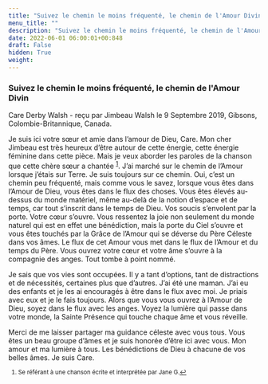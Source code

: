 ```yaml
---
title: "Suivez le chemin le moins fréquenté, le chemin de l'Amour Divin"
menu_title: ""
description: "Suivez le chemin le moins fréquenté, le chemin de l'Amour Divin"
date: 2022-06-01 06:00:01+00:848
draft: False
hidden: True
weight:
---
```

### Suivez le chemin le moins fréquenté, le chemin de l'Amour Divin

Care Derby Walsh - reçu par Jimbeau Walsh le 9 Septembre 2019, Gibsons, Colombie-Britannique, Canada.

Je suis ici votre sœur et amie dans l’amour de Dieu, Care. Mon cher Jimbeau est très heureux d’être autour de cette énergie, cette énergie féminine dans cette pièce. Mais je veux aborder les paroles de la chanson que cette chère sœur a chantée <sup id=”a1”>[1](#f1)</sup>. J’ai marché sur le chemin de l’Amour lorsque j’étais sur Terre. Je suis toujours sur ce chemin. Oui, c’est un chemin peu fréquenté, mais comme vous le savez, lorsque vous êtes dans l’Amour de Dieu, vous êtes dans le flux des choses. Vous êtes élevés au-dessus du monde matériel, même au-delà de la notion d’espace et de temps, car tout s’inscrit dans le temps de Dieu. Vos soucis s’envolent par la porte. Votre cœur s’ouvre. Vous ressentez la joie non seulement du monde naturel qui est en effet une bénédiction, mais la porte du Ciel s’ouvre et vous êtes touchés par la Grâce de l’Amour qui se déverse du Père Céleste dans vos âmes. Le flux de cet Amour vous met dans le flux de l’Amour et du temps du Père. Vous ouvrez votre cœur et votre âme s’ouvre à la compagnie des anges. Tout tombe à point nommé.

Je sais que vos vies sont occupées. Il y a tant d’options, tant de distractions et de nécessités, certaines plus que d’autres. J’ai été une maman. J’ai eu des enfants et je les ai encouragés à être dans le flux avec moi. Je priais avec eux et je le fais toujours. Alors que vous vous ouvrez à l’Amour de Dieu, soyez dans le flux avec les anges. Voyez la lumière qui passe dans votre monde, la Sainte Présence qui touche chaque âme et vous réveille.

Merci de me laisser partager ma guidance céleste avec vous tous. Vous êtes un beau groupe d’âmes et je suis honorée d’être ici avec vous. Mon amour et ma lumière à tous. Les bénédictions de Dieu à chacune de vos belles âmes. Je suis Care.
<small>

1. <large id=”f1”> Se référant à une chanson écrite et interprétée par Jane G.[↩](#a1)
